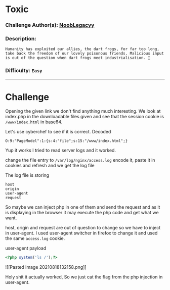 # Toxic


### Challenge Author(s): [NoobLegacyy](https://app.hackthebox.eu/users/156190)

### Description: 
   ```
   Humanity has exploited our allies, the dart frogs, for far too long, take back the freedom of our lovely poisonous friends. Malicious input is out of the question when dart frogs meet industrialisation. 🐸
   ```
### Difficulty: `Easy`
---
# Challenge

Opening the given link we don't find anything much interesting. We look at index.php in the downloadable files given and see that the session cookie is `/www/index.html` in base64.

Let's use cyberchef to see if it is correct.
Decoded
```
O:9:"PageModel":1:{s:4:"file";s:15:"/www/index.html";}
```
Yup it works I tried to read server logs and it worked.

change the file entry to `/var/log/nginx/access.log` encode it, paste it in cookies and refresh and we get the log file

The log file is storing 
```
host
origin 
user-agent
request
```

So maybe we can inject php in one of them and send the request and as it is displaying in the browser it may execute the php code and get what we want.

host, origin and request are out of question to change so we have to inject in user-agent.
I used user-agent switcher in firefox to change it and used the same `access.log` cookie.

user-agent payload
```php
<?php system('ls /');?>
```


![[Pasted image 20210818132158.png]]

Holy shit it actually worked, So we just cat the flag from the php injection in user-agent.